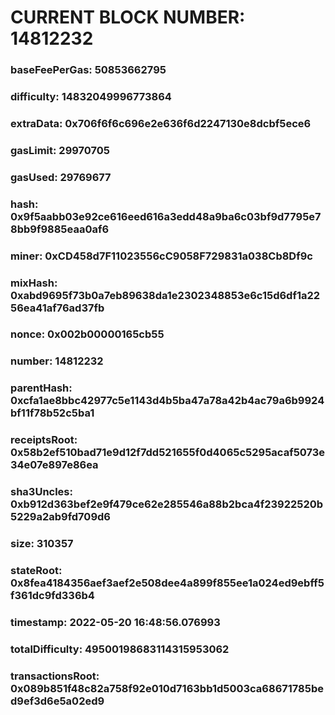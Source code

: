 # CURRENT BLOCK NUMBER: 14812232

### baseFeePerGas: 50853662795
### difficulty: 14832049996773864
### extraData: 0x706f6f6c696e2e636f6d2247130e8dcbf5ece6
### gasLimit: 29970705
### gasUsed: 29769677
### hash: 0x9f5aabb03e92ce616eed616a3edd48a9ba6c03bf9d7795e78bb9f9885eaa0af6
### miner: 0xCD458d7F11023556cC9058F729831a038Cb8Df9c
### mixHash: 0xabd9695f73b0a7eb89638da1e2302348853e6c15d6df1a2256ea41af76ad37fb
### nonce: 0x002b00000165cb55
### number: 14812232
### parentHash: 0xcfa1ae8bbc42977c5e1143d4b5ba47a78a42b4ac79a6b9924bf11f78b52c5ba1
### receiptsRoot: 0x58b2ef510bad71e9d12f7dd521655f0d4065c5295acaf5073e34e07e897e86ea
### sha3Uncles: 0xb912d363bef2e9f479ce62e285546a88b2bca4f23922520b5229a2ab9fd709d6
### size: 310357
### stateRoot: 0x8fea4184356aef3aef2e508dee4a899f855ee1a024ed9ebff5f361dc9fd336b4
### timestamp: 2022-05-20 16:48:56.076993
### totalDifficulty: 49500198683114315953062
### transactionsRoot: 0x089b851f48c82a758f92e010d7163bb1d5003ca68671785bed9ef3d6e5a02ed9
